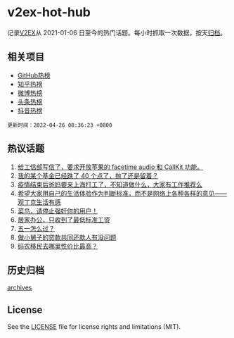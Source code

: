 # v2ex-hot-hub

 记录[V2EX](https://www.v2ex.com/)从 2021-01-06 日至今的热门话题。每小时抓取一次数据，按天[归档](archives)。
 
 ## 相关项目

- [GitHub热榜](https://github.com/snaildev/github-hot-hub)
- [知乎热榜](https://github.com/snaildev/zhihu-hot-hub)
- [微博热榜](https://github.com/snaildev/weibo-hot-hub)
- [头条热榜](https://github.com/snaildev/toutiao-hot-hub)
- [抖音热榜](https://github.com/snaildev/douyin-hot-hub)


 `更新时间：2022-04-26 08:36:23 +0800`

## 热议话题

1. [给工信部写信了，要求开放苹果的 facetime audio 和 CallKit 功能。](https://www.v2ex.com/t/849140)
1. [我的某个基金已经跌了 40 个点了，抛了还是留着？](https://www.v2ex.com/t/849073)
1. [疫情结束后爸妈要来上海打工了，不知道做什么，大家有工作推荐么](https://www.v2ex.com/t/849092)
1. [希望大家用自己的生活体验作为判断标准，而不是网络上各种各样的意见——观丁克生活有感](https://www.v2ex.com/t/849142)
1. [菜鸟，请停止强奸你的用户！](https://www.v2ex.com/t/849216)
1. [居家办公，只收到了最低标准工资](https://www.v2ex.com/t/849152)
1. [五一怎么过？](https://www.v2ex.com/t/849091)
1. [做小舅子的贷款共同还款人有没问题](https://www.v2ex.com/t/849192)
1. [码农移民去哪里性价比最高？](https://www.v2ex.com/t/849085)

## 历史归档

[archives](archives)

## License

See the [LICENSE](LICENSE) file for license rights and limitations (MIT).
